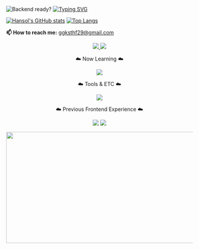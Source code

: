 ![Backend ready?](https://capsule-render.vercel.app/api?type=waving&height=270&section=header&text=Hello&fontSize=60&animation=twinkling&backgroundColor=000000&color=8EA3E3&fontColor=8EA3E3&v=2)
[![Typing SVG](https://readme-typing-svg.demolab.com?font=Fira+Code&weight=700&duration=3000&pause=1073&color=8EA3E3&background=FFFFFF00&width=435&lines=Backend+Focused+Developer.;Ready%3F%F0%9F%94%A5)](https://git.io/typing-svg)

[![Hansol's GitHub stats](https://github-readme-stats.vercel.app/api?username=hansolChoi29&show_icons=true&bg_color=000000&title_color=8ea3e3&text_color=8ea3e3&icon_color=8ea3e3&border_radius=10)](https://github.com/anuraghazra/github-readme-stats)
[![Top Langs](https://github-readme-stats.vercel.app/api/top-langs/?username=hansolChoi29&layout=compact&bg_color=000000&title_color=8ea3e3&text_color=8ea3e3&border_radius=10)](https://github.com/anuraghazra/github-readme-stats)
   <p><strong>📫 How to reach me:</strong> <a href="mailto:ggksthf29@gmail.com">ggksthf29@gmail.com</a></p>
<p align="center">
 
  <a href="https://instagram.com/_hxnxol_" target="_blank">
    <img src="https://skillicons.dev/icons?i=instagram" />
  </a>
  <a href="https://discord.gg/KWB6scSq" target="_blank">
    <img src="https://skillicons.dev/icons?i=discord" />
  </a>

</p>


<p>


<p align="center">☁️ Now Learning ☁️</p>
<p align="center">
  <img src="https://skillicons.dev/icons?i=java,spring" />
</p>


<p align="center">☁️ Tools & ETC ☁️</p>
<p align="center">
    <img src="https://skillicons.dev/icons?i=git,github,vscode,idea" />
</p>

<p align="center">☁️ Previous Frontend Experience ☁️</p>
<p align="center">
  <img src="https://skillicons.dev/icons?i=html,js,ts,react,nextjs" />
  <img src="https://skillicons.dev/icons?i=css,tailwind" />
</p>



<p align="center">
<a href="https://www.gitanimals.org/en_US?utm_medium=image&utm_source=hansolChoi29&utm_content=farm">
<img
  src="https://render.gitanimals.org/farms/hansolChoi29"
  width="600"
  height="300"
/>
</a>
</p>




